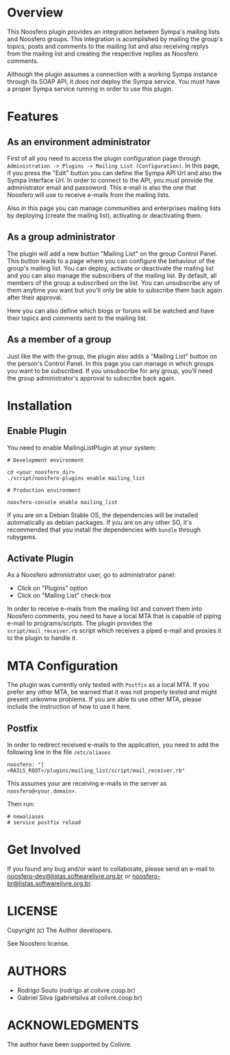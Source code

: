 Overview
========

This Noosfero plugin provides an integration between Sympa's mailing lists and
Noosfero groups. This integration is acomplished by mailing the group's topics,
posts and comments to the mailing list and also receiving replys from the
mailing list and creating the respective replies as Noosfero comments. 

Although the plugin assumes a connection with a working Sympa instance through
its SOAP API, it *does not* deploy the Sympa service. You must have a proper
Sympa service running in order to use this plugin.

Features
========

As an environment administrator
-------------------------------

First of all you need to access the plugin configuration page through
`Administration -> Plugins -> Mailing List (Configuration)`. In this page, if you
press the "Edit" button you can define the Sympa API Url and also the Sympa
Interface Url. In order to connect to the API, you must provide the
administrator email and passoword. This e-mail is also the one that Noosfero
will use to receive e-mails from the mailing lists.

Also in this page you can manage communities and enterprises mailing lists by
deploying (create the mailing list), activating or deactivating them.

As a group administrator
------------------------

The plugin will add a new button "Mailing List" on the group Control Panel.
This button leads to a page where you can configure the behaviour of the
group's mailing list. You can deploy, activate or deactivate the mailing list
and you can also manage the subscribers of the mailing list. By default, all
members of the group a subscribed on the list. You can unsubscribe any of
them anytime you want but you'll only be able to subscribe them back again
after their approval.

Here you can also define which blogs or foruns will be watched and have their
topics and comments sent to the mailing list.

As a member of a group
----------------------

Just like the with the group, the plugin also adds a "Mailing List" button on
the person's Control Panel. In this page you can manage in which groups you
want to be subscribed. If you unsubscribe for any group, you'll need the group
administrator's approval to subscribe back again.

Installation
============

Enable Plugin
-------------

You need to enable MailingListPlugin at your system:

```
# Development environment

cd <your_noosfero_dir>
./script/noosfero-plugins enable mailing_list

# Production environment

noosfero-console enable mailing_list

````
If you are on a Debian Stable OS, the dependencies will be installed
automatically as debian packages. If you are on any other SO, it's recommended
that you install the dependencies with `bundle` through rubygems.

Activate Plugin
-------------

As a Noosfero administrator user, go to administrator panel:

- Click on "Plugins" option
- Click on "Mailing List" check-box

In order to receive e-mails from the mailing list and convert them into
Noosfero comments, you need to have a local MTA that is capable of piping
e-mail to programs/scripts. The plugin provides the `script/mail_receiver.rb`
script which receives a piped e-mail and proxies it to the plugin to handle it.

MTA Configuration
=================

The plugin was currently only tested with `Postfix` as a local MTA. If you
prefer any other MTA, be warned that it was not properly tested and might
present unkownw problems. If you are able to use other MTA, please include the
instruction of how to use it here.

Postfix
-------

In order to redirect received e-mails to the application, you need to add the following line in the file `/etc/aliases`

```
noosfero: "| <RAILS_ROOT>/plugins/mailing_list/script/mail_receiver.rb" 
````

This assumes your are receiving e-mails in the server as `noosfero@<your.domain>`.

Then run:

```
# newaliases
# service postfix reload
```

Get Involved
============

If you found any bug and/or want to collaborate, please send an e-mail to noosfero-dev@listas.softwarelivre.org.br or noosfero-br@listas.softwarelivre.org.br.

LICENSE
=======

Copyright (c) The Author developers.

See Noosfero license.


AUTHORS
=======

* Rodrigo Souto (rodrigo at colivre.coop.br)
* Gabriel Silva (gabrielsilva at colivre.coop.br)

ACKNOWLEDGMENTS
===============

The author have been supported by Colivre.
